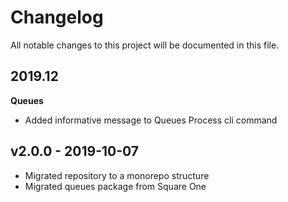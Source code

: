# Changelog

All notable changes to this project will be documented in this file.

## 2019.12

**Queues**
- Added informative message to Queues Process cli command

## v2.0.0 - 2019-10-07

- Migrated repository to a monorepo structure
- Migrated queues package from Square One
